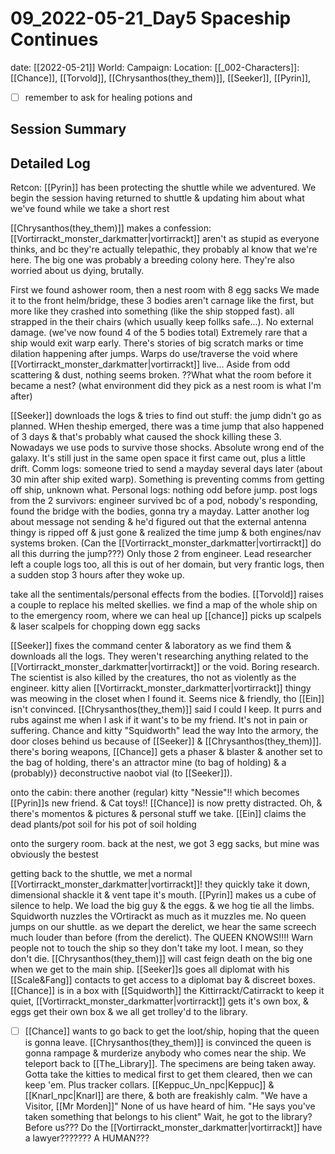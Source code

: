 # 09_2022-05-21_Day5 Spaceship Continues
date: [[2022-05-21]]
World:
Campaign:
Location:
[[_002-Characters]]: [[Chance]], [[Torvold]], [[Chrysanthos(they_them)]], [[Seeker]], [[Pyrin]],
- [ ] remember to ask for healing potions and 
## Session Summary


## Detailed Log
Retcon: [[Pyrin]] has been protecting the shuttle while we adventured. We begin the session having returned to shuttle & updating him about what we've found while we take a short rest

[[Chrysanthos(they_them)]] makes a confession: [[Vortirrackt_monster_darkmatter|vortirrackt]] aren't as stupid as everyone thinks, and bc they're actually telepathic, they probably al know that we're here. The big one was probably a breeding colony here. They're also worried about us dying, brutally. 

First we found ashower room, then a nest room with 8 egg sacks
We made it to the front helm/bridge, these 3 bodies aren't carnage like the first, but more like they crashed into something (like the ship stopped fast). all strapped in the their chairs (which usually keep follks safe...). No external damage. (we've now found 4 of the 5 bodies total)
Extremely rare that a ship would exit warp early. There's stories of big scratch marks or time dilation happening after jumps. Warps do use/traverse the void where [[Vortirrackt_monster_darkmatter|vortirrackt]] live...
Aside from odd scattering & dust, nothing seems broken.
??What what the room before it became a nest? (what environment did they pick as a nest room is what I'm after)

[[Seeker]] downloads the logs & tries to find out stuff: the jump didn't go as planned. WHen theship emerged, there was a time jump that also happened of 3 days & that's probably what caused the shock killing these 3. Nowadays we use pods to survive those shocks. Absolute wrong end of the galaxy. It's still just in the same open space it first came out, plus a little drift. Comm logs: someone tried to send a mayday several days later (about 30 min after ship exited warp). Something is preventing comms from getting off ship, unknown what. Personal logs: nothing odd before jump. post logs from the 2 survivors: engineer survived bc of a pod, nobody's responding, found the bridge with the bodies, gonna try a mayday. Latter another log about message not sending & he'd figured out that the external antenna thingy is ripped off & just gone & realized the time jump & both engines/nav systems broken. (Can the [[Vortirrackt_monster_darkmatter|vortirrackt]] do all this durring the jump???) Only those 2 from engineer. Lead researcher left a couple logs too, all this is out of her domain, but very frantic logs, then a sudden stop 3 hours after they woke up. 

take all the sentimentals/personal effects from the bodies. [[Torvold]] raises a couple to replace his melted skellies. we find a map of the whole ship
on to the emergency room, where we can heal up [[chance]] picks up scalpels & laser scalpels for chopping down egg sacks

[[Seeker]] fixes the command center & laboratory as we find them & downloads all the logs. They weren't researching anything related to the [[Vortirrackt_monster_darkmatter|vortirrackt]] or the void. Boring research. The scientist is also killed by the creatures, tho not as violently as the engineer. kitty alien [[Vortirrackt_monster_darkmatter|vortirrackt]] thingy was meowing in the closet when I found it. Seems nice & friendly, tho [[Ein]] isn't convinced. [[Chrysanthos(they_them)]] said I could I keep. It purrs and rubs against me when I ask if it want's to be my friend. It's not in pain or suffering. 
Chance and kitty "Squidworth" lead the way Into the armory, the door closes behind us because of [[Seeker]] & [[Chrysanthos(they_them)]]. there's boring weapons, [[Chance]] gets a phaser & blaster & another set to the bag of holding, there's an attractor mine (to bag of holding) & a (probably)} deconstructive naobot vial (to [[Seeker]]). 

onto the cabin: there another (regular) kitty "Nessie"!! which becomes [[Pyrin]]s new friend. & Cat toys!! [[Chance]] is now pretty distracted. Oh, & there's momentos & pictures & personal stuff we take. [[Ein]] claims the dead plants/pot soil for his pot of soil holding

onto the surgery room.
back at the nest, we got 3 egg sacks, but mine was obviously the bestest

getting back to the shuttle, we met a normal [[Vortirrackt_monster_darkmatter|vortirrackt]]! 
they quickly take it down, dimensional shackle it & vent tape it's mouth. [[Pyrin]] makes us a cube of silence to help. We load the big guy & the eggs. & we hog tie all the limbs. Squidworth nuzzles the VOrtirackt as much as it muzzles me. No queen jumps on our shuttle.
as we depart the derelict, we hear the same screech much louder than before (from the derelict). The QUEEN KNOWS!!!! Warn people not to touch the ship so they don't take my loot. I mean, so they don't die.
[[Chrysanthos(they_them)]] will cast feign death on the big one when we get to the main ship.
[[Seeker]]s goes all diplomat with his [[Scale&Fang]] contacts to get access to a diplomat bay & discreet boxes. [[Chance]] is in a box with [[Squidworth]] the Kittirrackt/Catirrackt to keep it quiet, [[Vortirrackt_monster_darkmatter|vortirrackt]] gets it's own box, & eggs get their own box & we all get trolley'd to the library.

- [ ] [[Chance]] wants to go back to get the loot/ship, hoping that the queen is gonna leave. [[Chrysanthos(they_them)]] is convinced the queen is gonna rampage & murderize anybody who comes near the ship. 
We teleport back to [[The_Library]]. The specimens are being taken away.
Gotta take the kitties to medical first to get them cleared, then we can keep 'em. Plus tracker collars. 
[[Keppuc_Un_npc|Keppuc]] & [[Knarl_npc|Knarl]] are there, & both are freakishly calm. "We have a Visitor, [[Mr Morden]]" None of us have heard of him. "He says you've taken something that belongs to his client"  Wait, he got to the library? Before us??? Do the [[Vortirrackt_monster_darkmatter|vortirrackt]] have a lawyer??????? A HUMAN???

